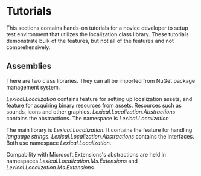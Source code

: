 # Tutorials
This sections contains hands-on tutorials for a novice developer to setup test environment that utilizes the localization class library.
These tutorials demonstrate bulk of the features, but not all of the features and not comprehensively. 

## Assemblies
There are two class libraries. They can all be imported from NuGet package management system.

*Lexical.Localization* contains feature for setting up localization assets, and feature for acquiring binary resources from assets.
Resources such as sounds, icons and other graphics. *Lexical.Localization.Abstractions* contains the abstractions.
The namespace is *Lexical.Localization*

The main library is *Lexical.Localization*. It contains the feature for handling *language strings*. 
*Lexical.Localization.Abstractions* contains the interfaces. 
Both use namespace *Lexical.Localization*.

Compability with Microsoft.Extensions's abstractions are held in namespaces *Lexical.Localization.Ms.Extensions* and *Lexical.Localization.Ms.Extensions*.


